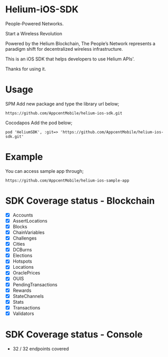 # Helium-iOS-SDK
People-Powered Networks.

Start a Wireless Revolution

Powered by the Helium Blockchain, The People’s Network represents a paradigm shift for decentralized wireless infrastructure.

This is an iOS SDK that helps developers to use Helium APIs'.

Thanks for using it.

# Usage
SPM
Add new package and type the library url below;

```
https://github.com/AppcentMobile/helium-ios-sdk.git
```

Cocodapos
Add the pod below;

```
pod 'HeliumSDK', :git=> 'https://github.com/AppcentMobile/helium-ios-sdk.git'
```

# Example
You can access sample app through;
    
```
https://github.com/AppcentMobile/helium-ios-sample-app
```

# SDK Coverage status - Blockchain
- [x] Accounts
- [x] AssertLocations
- [x] Blocks
- [x] ChainVariables
- [x] Challenges
- [x] Cities
- [x] DCBurns
- [x] Elections
- [x] Hotspots
- [x] Locations
- [x] OraclePrices
- [x] OUIS
- [x] PendingTransactions
- [x] Rewards
- [x] StateChannels
- [x] Stats
- [x] Transactions
- [x] Validators

# SDK Coverage status - Console
-  32 / 32 endpoints covered

